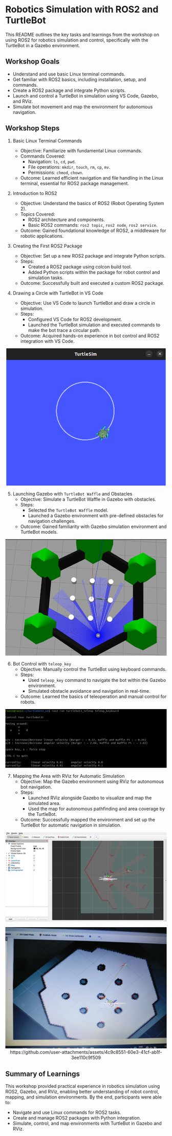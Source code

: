 # Robotics Simulation with ROS2 and TurtleBot
This README outlines the key tasks and learnings from the workshop on using ROS2 for robotics simulation and control, specifically with the TurtleBot in a Gazebo environment.

## Workshop Goals
* Understand and use basic Linux terminal commands.
* Get familiar with ROS2 basics, including installation, setup, and commands.
* Create a ROS2 package and integrate Python scripts.
* Launch and control a TurtleBot in simulation using VS Code, Gazebo, and RViz.
* Simulate bot movement and map the environment for autonomous navigation.

## Workshop Steps
 1. Basic Linux Terminal Commands
    * Objective: Familiarize with fundamental Linux commands.
    * Commands Covered:
        - Navigation: ```ls```, ```cd```, ```pwd```.
        - File operations: ```mkdir```, ```touch```, ```rm```, ```cp```, ```mv```.
        - Permissions: ```chmod```, ```chown```.
    * Outcome: Learned efficient navigation and file handling in the Linux terminal, essential for ROS2 package management.
  
2. Introduction to ROS2
    * Objective: Understand the basics of ROS2 (Robot Operating System 2).
    * Topics Covered:
      - ROS2 architecture and components.
      - Basic ROS2 commands: ```ros2 topic```, ```ros2 node```, ```ros2 service```.
    * Outcome: Gained foundational knowledge of ROS2, a middleware for robotic applications.

3. Creating the First ROS2 Package
    * Objective: Set up a new ROS2 package and integrate Python scripts.
    * Steps:
      - Created a ROS2 package using colcon build tool.
      - Added Python scripts within the package for robot control and simulation tasks.
    * Outcome: Successfully built and executed a custom ROS2 package.
 
4. Drawing a Circle with TurtleBot in VS Code
    * Objective: Use VS Code to launch TurtleBot and draw a circle in simulation.
    * Steps:
      - Configured VS Code for ROS2 development.
      - Launched the TurtleBot simulation and executed commands to make the bot trace a circular path.
    * Outcome: Acquired hands-on experience in bot control and ROS2 integration with VS Code.
 
<p align="center"> <img src="./Images/Circle_Turtlebot.png">

5. Launching Gazebo with ```TurtleBot Waffle``` and Obstacles
    * Objective: Simulate a TurtleBot Waffle in Gazebo with obstacles.
    * Steps:
      - Selected the ```TurtleBot Waffle``` model.
      - Launched a Gazebo environment with pre-defined obstacles for navigation challenges.
    * Outcome: Gained familiarity with Gazebo simulation environment and TurtleBot models.
<p align="center"> <img src="./Images/Obstacle_course.png">

6. Bot Control with ```teleop_key```
    * Objective: Manually control the TurtleBot using keyboard commands.
    * Steps:
      - Used ```teleop_key``` command to navigate the bot within the Gazebo environment.
      - Simulated obstacle avoidance and navigation in real-time.
    * Outcome: Learned the basics of teleoperation and manual control for robots.
<p align="center"> <img src="./Images/Teleop_Key.png">
 
7. Mapping the Area with RViz for Automatic Simulation
    * Objective: Map the Gazebo environment using RViz for autonomous bot navigation.
    * Steps:
       - Launched RViz alongside Gazebo to visualize and map the simulated area.
       - Used the map for autonomous pathfinding and area coverage by the TurtleBot.
    * Outcome: Successfully mapped the environment and set up the TurtleBot for automatic navigation in simulation.
<p align="center"> <img src="./Images/Simulation_mapping_1.png">
<p align="center"> <img src="./Images/Simulation_mapping_2.jpg">
https://github.com/user-attachments/assets/4c9c8551-60e3-41cf-ab1f-3ee110c9f509



## Summary of Learnings
This workshop provided practical experience in robotics simulation using ROS2, Gazebo, and RViz, enabling better understanding of robot control, mapping, and simulation environments. By the end, participants were able to:

* Navigate and use Linux commands for ROS2 tasks.
* Create and manage ROS2 packages with Python integration.
* Simulate, control, and map environments with TurtleBot in Gazebo and RViz.

